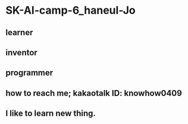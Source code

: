 # SK-AI-camp-6_haneul-Jo
## learner
## inventor
## programmer
## how to reach me; kakaotalk ID: knowhow0409
## I like to learn new thing.
